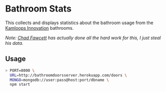 Bathroom Stats
==============

This collects and displays statistics about the bathroom usage from the [Kamloops Innovation](http://kamloopsinnovation.ca) bathrooms.

_Note: [Chad Fawcett](https://twitter.com/chadfawcett_10) has actually done all the hard work for this, I just steal his data._

Usage
-----

```bash
> PORT=8000 \
  URL=http://bathroomdoorsserver.herokuapp.com/doors \
  MONGO=mongodb://user:pass@host:port/dbname \
  npm start
```
